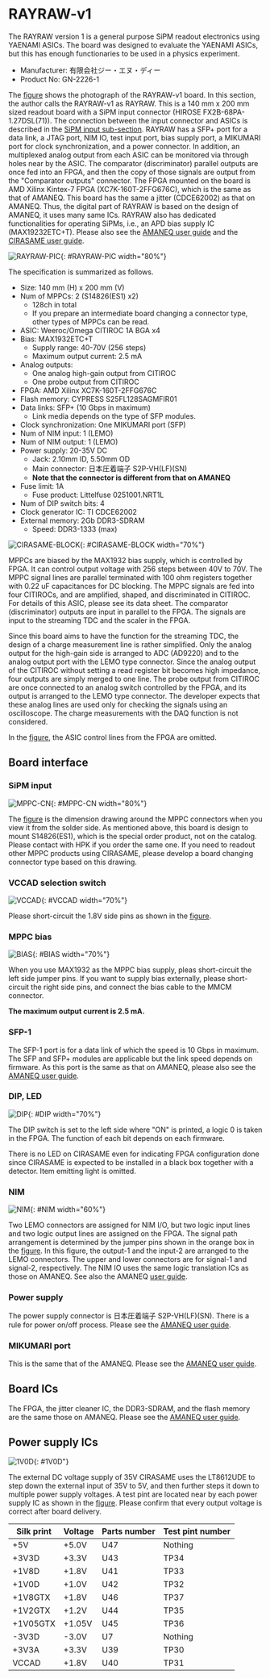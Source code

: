# RAYRAW-v1

The RAYRAW version 1 is a general purpose SiPM readout electronics using YAENAMI ASICs.
The board was designed to evaluate the YAENAMI ASICs, but this has enough functionaries to be used in a physics experiment.

- Manufacturer: 有限会社ジー・エヌ・ディー
- Product No: GN-2226-1

The [figure](#RAYRAW-PIC) shows the photograph of the RAYRAW-v1 board.
In this section, the author calls the RAYRAW-v1 as RAYRAW.
This is a 140 mm x 200 mm sized readout board with a SiPM input connector (HIROSE FX2B-68PA-1.27DSL(71)).
The connection between the input connector and ASICs is described in the [SiPM input sub-section](#sipm-input).
RAYRAW has a SFP+ port for a data link, a JTAG port, NIM IO, test input port, bias supply port, a MIKUMARI port for clock synchronization, and a power connector.
In addition, an multiplexed analog output from each ASIC can be monitored via through holes near by the ASIC.
The comparator (discriminator) parallel outputs are once fed into an FPGA, and then the copy of those signals are output from the "Comparator outputs" connector.
The FPGA mounted on the board is AMD Xilinx Kintex-7 FPGA (XC7K-160T-2FFG676C), which is the same as that of AMANEQ.
This board has the same a jitter (CDCE62002) as that on AMANEQ.
Thus, the digital part of RAYRAW is based on the design of AMANEQ, it uses many same ICs.
RAYRAW also has dedicated functionalities for operating SiPMs, i.e., an APD bias supply IC (MAX19232ETC+T).
Please also see the [AMANEQ user guide](https://spadi-alliance.github.io/ug-amaneq/) and the [CIRASAME user guide](https://spadi-alliance.github.io/ug-cirasame/).

![RAYRAW-PIC](pic-cirasame.png "Picture of RAYRAW-v1 GN-2226-1"){: #RAYRAW-PIC width="80%"}

The specification is summarized as follows.

- Size: 140 mm (H) x 200 mm (V)
- Num of MPPCs: 2 (S14826(ES1) x2)
    - 128ch in total
    - If you prepare an intermediate board changing a connector type, other types of MPPCs can be read.
- ASIC: Weeroc/Omega CITIROC 1A BGA x4
- Bias: MAX1932ETC+T
    - Supply range: 40-70V (256 steps)
    - Maximum output current: 2.5 mA
- Analog outputs:
    - One analog high-gain output from CITIROC
    - One probe output from CITIROC
- FPGA: AMD Xilinx XC7K-160T-2FFG676C
- Flash memory: CYPRESS S25FL128SAGMFIR01
- Data links: SFP+ (10 Gbps in maximum)
    - Link media depends on the type of SFP modules.
- Clock synchronization: One MIKUMARI port (SFP)
- Num of NIM input: 1 (LEMO)
- Num of NIM output: 1 (LEMO)
- Power supply: 20-35V DC
    - Jack: 2.10mm ID, 5.50mm OD
    - Main connector: 日本圧着端子 S2P-VH(LF)(SN)
    - **Note that the connector is different from that on AMANEQ**
- Fuse limit: 1A
    - Fuse product: Littelfuse 0251001.NRT1L
- Num of DIP switch bits: 4
- Clock generator IC: TI CDCE62002
- External memory: 2Gb DDR3-SDRAM
    - Speed: DDR3-1333 (max)

![CIRASAME-BLOCK](cirasame-block.png "Block diagram of GN-2006-4"){: #CIRASAME-BLOCK width="70%"}

MPPCs are biased by the MAX1932 bias supply, which is controlled by FPGA.
It can control output voltage with 256 steps between 40V to 70V.
The MPPC signal lines are parallel terminated with 100 ohm registers together with 0.22 uF capacitances for DC blocking.
The MPPC signals are fed into four CITIROCs, and are amplified, shaped, and discriminated in CITIROC.
For details of this ASIC, please see its data sheet.
The comparator (discriminator) outputs are input in parallel to the FPGA.
The signals are input to the streaming TDC and the scaler in the FPGA.

Since this board aims to have the function for the streaming TDC, the design of a charge measurement line is rather simplified.
Only the analog output for the high-gain side is arranged to ADC (AD9220) and to the analog output port with the LEMO type connector.
Since the analog output of the CITIROC without setting a read register bit becomes high impedance, four outputs are simply merged to one line.
The probe output from CITIROC are once connected to an analog switch controlled by the FPGA, and its output is arranged to the LEMO type connector.
The developer expects that these analog lines are used only for checking the signals using an oscilloscope.
The charge measurements with the DAQ function is not considered.

In the [figure](#CITIROC-BLOCK), the ASIC control lines from the FPGA are omitted.

## Board interface

### SiPM input

![MPPC-CN](mppc-connector.png "Dimension drawing viewed from the solder side."){: #MPPC-CN width="80%"}

The [figure](#MPPC-CN) is the dimension drawing around the MPPC connectors when you view it from the solder side.
As mentioned above, this board is design to mount S14826(ES1), which is the special order product, not on the catalog.
Please contact with HPK if you order the same one.
If you need to readout other MPPC products using CIRASAME, please develop a board changing connector type based on this drawing.

### VCCAD selection switch

![VCCAD](vccad-sel.png "VCCAD voltage selection switch."){: #VCCAD width="70%"}

Please short-circuit the 1.8V side pins as shown in the [figure](#VCCAD).

### MPPC bias

![BIAS](bias.png "MPPC bias supply."){: #BIAS width="70%"}

When you use MAX1932 as the MPPC bias supply, pleas short-circuit the left side jumper pins.
If you want to supply bias externally, please short-circuit the right side pins, and connect the bias cable to the MMCM connector.

**The maximum output current is 2.5 mA.**

### SFP-1

The SFP-1 port is for a data link of which the speed is 10 Gbps in maximum.
The SFP and SFP+ modules are applicable but the link speed depends on firmware.
As this port is the same as that on AMANEQ, please also see the [AMANEQ user guide](https://spadi-alliance.github.io/ug-amaneq/hardware/overview/overview/#sfp1-2).

### DIP, LED

![DIP](dip.png "DIP switch"){: #DIP width="70%"}

The DIP switch is set to the left side where "ON" is printed, a logic 0 is taken in the FPGA.
The function of each bit depends on each firmware.

There is no LED on CIRASAME even for indicating FPGA configuration done since CIRASAME is expected to be installed in a black box together with a detector.
Item emitting light is omitted.

### NIM

![NIM](nim.png "NIM IO ports and jumper pins."){: #NIM width="60%"}

Two LEMO connectors are assigned for NIM I/O, but two logic input lines and two logic output lines are assigned on the FPGA.
The signal path arrangement is determined by the jumper pins shown in the orange box in the [figure](#NIM).
In this figure, the output-1 and the input-2 are arranged to the LEMO connectors.
The upper and lower connectors are for signal-1 and signal-2, respectively.
The NIM IO uses the same logic translation ICs as those on AMANEQ.
See also the AMANEQ [user guide](https://spadi-alliance.github.io/ug-amaneq/hardware/overview/overview/#dip-led-nim).

### Power supply

The power supply connector is 日本圧着端子 S2P-VH(LF)(SN).
There is a rule for power on/off process. Please see the [AMANEQ user guide](https://spadi-alliance.github.io/ug-amaneq/hardware/overview/overview/#power-supply).

### MIKUMARI port

This is the same that of the AMANEQ. Please see the [AMANEQ user guide](https://spadi-alliance.github.io/ug-amaneq/hardware/overview/overview/#mikumari-port).

## Board ICs

The FPGA, the jitter cleaner IC, the DDR3-SDRAM, and the flash memory are the same those on AMANEQ.
Please see the [AMANEQ user guide](https://spadi-alliance.github.io/ug-amaneq/hardware/overview/overview/#power-supply-ics).

## Power supply ICs

![1V0D](1V0D.png "1.0V power IC"){: #1V0D"}

The external DC voltage supply of 35V
CIRASAME uses the LT8612UDE to step down the external input of 35V to 5V, and then further steps it down to multiple power supply voltages.
A test pint are located near by each power supply IC as shown in the [figure](#1V0D).
Please confirm that every output voltage is correct after board delivery.

<div align="center">
<table class="vmgr-table">
  <thead><tr>
    <th class="nowrap"><span class="mgr-20">Silk print</span></th>
    <th class="nowrap"><span class="mgr-20">Voltage</span></th>
    <th class="nowrap"><span class="mgr-20">Parts number</span></th>
    <th class="nowrap"><span class="mgr-20">Test pint number</span></th>
  </tr></thead>
  <tbody>
  <tr>
    <td class="tcenter">+5V</td>
    <td class="tcenter">+5.0V</td>
    <td class="tcenter">U47</td>
    <td class="tcenter">Nothing</td>
  </tr>
  <tr>
    <td class="tcenter">+3V3D</td>
    <td class="tcenter">+3.3V</td>
    <td class="tcenter">U43</td>
    <td class="tcenter">TP34</td>
  </tr>
  <tr>
    <td class="tcenter">+1V8D</td>
    <td class="tcenter">+1.8V</td>
    <td class="tcenter">U41</td>
    <td class="tcenter">TP33</td>
  </tr>
  <tr>
    <td class="tcenter">+1V0D</td>
    <td class="tcenter">+1.0V</td>
    <td class="tcenter">U42</td>
    <td class="tcenter">TP32</td>
  </tr>
  <tr>
    <td class="tcenter">+1V8GTX</td>
    <td class="tcenter">+1.8V</td>
    <td class="tcenter">U46</td>
    <td class="tcenter">TP37</td>
  </tr>
  <tr>
    <td class="tcenter">+1V2GTX</td>
    <td class="tcenter">+1.2V</td>
    <td class="tcenter">U44</td>
    <td class="tcenter">TP35</td>
  </tr>
  <tr>
    <td class="tcenter">+1V05GTX</td>
    <td class="tcenter">+1.05V</td>
    <td class="tcenter">U45</td>
    <td class="tcenter">TP36</td>
  </tr>
  <tr>
    <td class="tcenter">-3V3D</td>
    <td class="tcenter">-3.0V</td>
    <td class="tcenter">U7</td>
    <td class="tcenter">Nothing</td>
  </tr>
    <tr>
    <td class="tcenter">+3V3A</td>
    <td class="tcenter">+3.3V</td>
    <td class="tcenter">U39</td>
    <td class="tcenter">TP30</td>
  </tr>
    </tr>
    <tr>
    <td class="tcenter">VCCAD</td>
    <td class="tcenter">+1.8V</td>
    <td class="tcenter">U40</td>
    <td class="tcenter">TP31</td>
  </tr>
</tbody>
</table>
</div>
